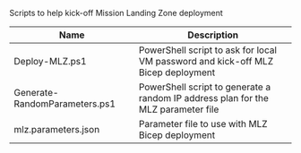 Scripts to help kick-off Mission Landing Zone deployment

Name                          | Description
---                           | ---
Deploy-MLZ.ps1                | PowerShell script to ask for local VM password and kick-off MLZ Bicep deployment
Generate-RandomParameters.ps1 | PowerShell script to generate a random IP address plan for the MLZ parameter file
mlz.parameters.json           | Parameter file to use with MLZ Bicep deployment